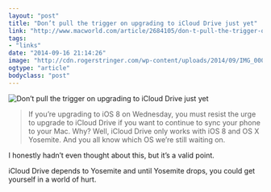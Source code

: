 ```yaml
---
layout: "post"
title: "Don’t pull the trigger on upgrading to iCloud Drive just yet"
link: "http://www.macworld.com/article/2684105/don-t-pull-the-trigger-on-upgrading-to-icloud-drive-just-yet.html#tk.rss_all"
tags: 
- "links"
date: "2014-09-16 21:14:26"
image: "http://cdn.rogerstringer.com/wp-content/uploads/2014/09/IMG_0008.png"
ogtype: "article"
bodyclass: "post"
---
```


![Don’t pull the trigger on upgrading to iCloud Drive just yet](http://cdn.rogerstringer.com/wp-content/uploads/2014/09/IMG_0008.png "Don’t pull the trigger on upgrading to iCloud Drive just yet")

> If you’re upgrading to iOS 8 on Wednesday, you must resist the urge to upgrade to iCloud Drive if you want to continue to sync your phone to your Mac. Why? Well, iCloud Drive only works with iOS 8 and OS X Yosemite. And you all know which OS we’re still waiting on.

I honestly hadn’t even thought about this, but it’s a valid point.

iCloud Drive depends to Yosemite and until Yosemite drops, you could get yourself in a world of hurt.